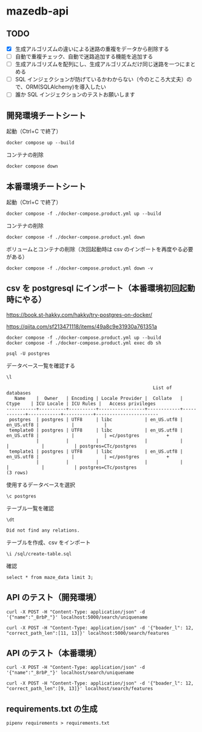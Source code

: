 # mazedb-api

## TODO

- [x] 生成アルゴリズムの違いによる迷路の重複をデータから削除する
- [ ] 自動で重複チェック、自動で迷路追加する機能を追加する
- [ ] 生成アルゴリズムを配列にし、生成アルゴリズムだけ同じ迷路を一つにまとめる
- [ ] SQL インジェクションが防げているかわからない（今のところ大丈夫）ので、ORM(SQLAlchemy)を導入したい
- [ ] 誰か SQL インジェクションのテストお願いします

## 開発環境チートシート

起動（Ctrl+C で終了）

```
docker compose up --build
```

コンテナの削除

```
docker compose down
```

## 本番環境チートシート

起動（Ctrl+C で終了）

```
docker compose -f ./docker-compose.product.yml up --build
```

コンテナの削除

```
docker compose -f ./docker-compose.product.yml down
```

ボリュームとコンテナの削除（次回起動時は csv のインポートを再度やる必要がある）

```
docker compose -f ./docker-compose.product.yml down -v
```

## csv を postgresql にインポート（本番環境初回起動時にやる）

https://book.st-hakky.com/hakky/try-postgres-on-docker/

https://qiita.com/sf213471118/items/49a8c9e31930a761351a

```
docker compose -f ./docker-compose.product.yml up --build
docker compose -f ./docker-compose.product.yml exec db sh
```

```
psql -U postgres
```

データベース一覧を確認する

```
\l
```

```
                                                      List of databases
   Name    |  Owner   | Encoding | Locale Provider |  Collate   |   Ctype    | ICU Locale | ICU Rules |   Access privileges
-----------+----------+----------+-----------------+------------+------------+------------+-----------+-----------------------
 postgres  | postgres | UTF8     | libc            | en_US.utf8 | en_US.utf8 |            |           |
 template0 | postgres | UTF8     | libc            | en_US.utf8 | en_US.utf8 |            |           | =c/postgres          +
           |          |          |                 |            |            |            |           | postgres=CTc/postgres
 template1 | postgres | UTF8     | libc            | en_US.utf8 | en_US.utf8 |            |           | =c/postgres          +
           |          |          |                 |            |            |            |           | postgres=CTc/postgres
(3 rows)
```

使用するデータベースを選択

```
\c postgres
```

テーブル一覧を確認

```
\dt
```

```
Did not find any relations.
```

テーブルを作成、csv をインポート

```
\i /sql/create-table.sql
```

確認

```
select * from maze_data limit 3;
```

## API のテスト（開発環境）

```
curl -X POST -H "Content-Type: application/json" -d '{"name":"_8rbP_"}' localhost:5000/search/uniquename
```

```
curl -X POST -H "Content-Type: application/json" -d '{"boader_l": 12, "correct_path_len":[11, 13]}' localhost:5000/search/features
```

## API のテスト（本番環境）

```
curl -X POST -H "Content-Type: application/json" -d '{"name":"_8rbP_"}' localhost/search/uniquename
```

```
curl -X POST -H "Content-Type: application/json" -d '{"boader_l": 12, "correct_path_len":[9, 13]}' localhost/search/features
```

## requirements.txt の生成

```
pipenv requirements > requirements.txt
```
